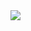 <img src="https://avatars1.githubusercontent.com/u/17266803?s=460&u=8786e5e8a42097840135ed023fd91ac27c0201aa&v=4" />


<!--
**DaimDN/DaimDN** is a ✨ _special_ ✨ repository because its `README.md` (this file) appears on your GitHub profile.

Here are some ideas to get you started:

- 🔭 I’m currently working on ...
- 🌱 I’m currently learning ...
- 👯 I’m looking to collaborate on ...
- 🤔 I’m looking for help with ...
- 💬 Ask me about ...
- 📫 How to reach me: ...
- 😄 Pronouns: ...
- ⚡ Fun fact: ...
-->
